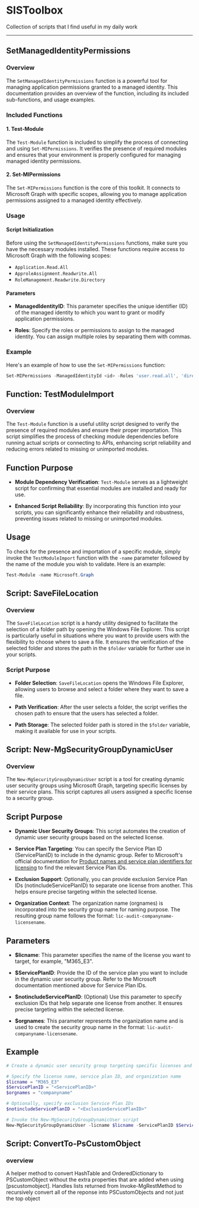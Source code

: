 # SISToolbox
Collection of scripts that I find useful in my daily work

****

##  SetManagedIdentityPermissions

### Overview

The `SetManagedIdentityPermissions` function is a powerful tool for managing application permissions granted to a managed identity. This documentation provides an overview of the function, including its included sub-functions, and usage examples.

### Included Functions

#### 1. Test-Module

The `Test-Module` function is included to simplify the process of connecting and using `Set-MIPermissions`. It verifies the presence of required modules and ensures that your environment is properly configured for managing managed identity permissions.

#### 2. Set-MIPermissions

The `Set-MIPermissions` function is the core of this toolkit. It connects to Microsoft Graph with specific scopes, allowing you to manage application permissions assigned to a managed identity effectively.

### Usage

#### Script Initialization

Before using the `SetManagedIdentityPermissions` functions, make sure you have the necessary modules installed. These functions require access to Microsoft Graph with the following scopes:

- `Application.Read.All`
- `ApproleAssignment.Readwrite.All`
- `RoleManagement.Readwrite.Directory`

#### Parameters

- **ManagedIdentityID**: This parameter specifies the unique identifier (ID) of the managed identity to which you want to grant or modify application permissions.

- **Roles**: Specify the roles or permissions to assign to the managed identity. You can assign multiple roles by separating them with commas.

### Example

Here's an example of how to use the `Set-MIPermissions` function:

```powershell
Set-MIPermissions -ManagedIdentityId <id> -Roles 'user.read.all', 'directory.read.all'
``` 



## Function: TestModuleImport

### Overview

The `Test-Module` function is a useful utility script designed to verify the presence of required modules and ensure their proper importation. This script simplifies the process of checking module dependencies before running actual scripts or connecting to APIs, enhancing script reliability and reducing errors related to missing or unimported modules.

## Function Purpose

- **Module Dependency Verification**: `Test-Module` serves as a lightweight script for confirming that essential modules are installed and ready for use.

- **Enhanced Script Reliability**: By incorporating this function into your scripts, you can significantly enhance their reliability and robustness, preventing issues related to missing or unimported modules.

## Usage

To check for the presence and importation of a specific module, simply invoke the `TestModuleImport` function with the `-name` parameter followed by the name of the module you wish to validate. Here is an example:

```powershell
Test-Module -name Microsoft.Graph
```

## Script: SaveFileLocation

### Overview

The `SaveFileLocation` script is a handy utility designed to facilitate the selection of a folder path by opening the Windows File Explorer. This script is particularly useful in situations where you want to provide users with the flexibility to choose where to save a file. It ensures the verification of the selected folder and stores the path in the `$folder` variable for further use in your scripts.

### Script Purpose

- **Folder Selection**: `SaveFileLocation` opens the Windows File Explorer, allowing users to browse and select a folder where they want to save a file.

- **Path Verification**: After the user selects a folder, the script verifies the chosen path to ensure that the users has selected a folder.

- **Path Storage**: The selected folder path is stored in the `$folder` variable, making it available for use in your scripts.


## Script: New-MgSecurityGroupDynamicUser

### Overview

The `New-MgSecurityGroupDynamicUser` script is a tool for creating dynamic user security groups using Microsoft Graph, targeting specific licenses by their service plans. This script captures all users assigned a specific license to a security group. 

## Script Purpose

- **Dynamic User Security Groups**: This script automates the creation of dynamic user security groups based on the selected license.

- **Service Plan Targeting**: You can specify the Service Plan ID (ServicePlanID) to include in the dynamic group. Refer to Microsoft's official documentation for [Product names and service plan identifiers for licensing](https://docs.microsoft.com/en-us/azure/active-directory/enterprise-users/licensing-service-plan-reference) to find the relevant Service Plan IDs.

- **Exclusion Support**: Optionally, you can provide exclusion Service Plan IDs (notincludeServicePlanID) to separate one license from another. This helps ensure precise targeting within the selected license.

- **Organization Context**: The organization name (orgnames) is incorporated into the security group name for naming purpose. The resulting group name follows the format: `lic-audit-companyname-licensename`.

## Parameters

- **$licname**: This parameter specifies the name of the license you want to target, for example, "M365_E3".

- **$ServicePlanID**: Provide the ID of the service plan you want to include in the dynamic user security group. Refer to the Microsoft documentation mentioned above for Service Plan IDs.

- **$notincludeServicePlanID**: (Optional) Use this parameter to specify exclusion IDs that help separate one license from another. It ensures precise targeting within the selected license.

- **$orgnames**: This parameter represents the organization name and is used to create the security group name in the format: `lic-audit-companyname-licensename`.

## Example

```powershell
# Create a dynamic user security group targeting specific licenses and service plans

# Specify the license name, service plan ID, and organization name
$licname = "M365_E3"
$ServicePlanID = "<ServicePlanID>"
$orgnames = "companyname"

# Optionally, specify exclusion Service Plan IDs
$notincludeServicePlanID = "<ExclusionServicePlanID>"

# Invoke the New-MgSecurityGroupDynamicUser script
New-MgSecurityGroupDynamicUser -licname $licname -ServicePlanID $ServicePlanID -notincludeServicePlanID $notincludeServicePlanID -orgnames $orgnames

```

## Script: ConvertTo-PsCustomObject 

### overview
A helper method to convert HashTable and OrderedDictionary to PSCustomObject without the
extra properties that are added when using [pscustomobject].
Handles lists returned from Invoke-MgRestMethod to recursively convert all of the reponse into
PSCustomObjects and not just the top object




